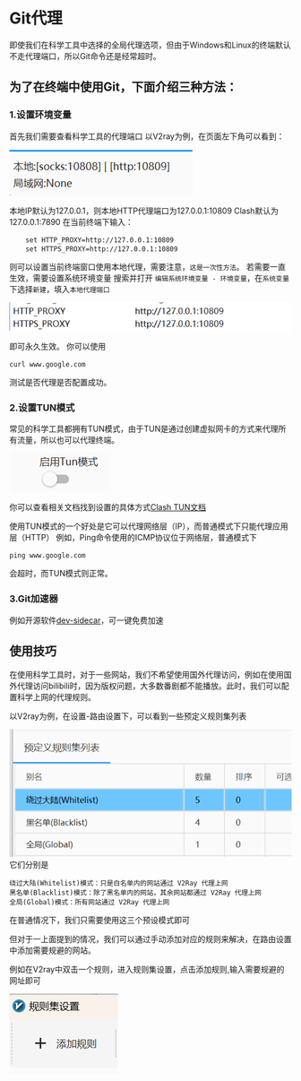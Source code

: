 # Git代理
即使我们在科学工具中选择的全局代理选项，但由于Windows和Linux的终端默认不走代理端口，所以Git命令还是经常超时。
## 为了在终端中使用Git，下面介绍三种方法：
### 1.设置环境变量

首先我们需要查看科学工具的代理端口
以V2ray为例，在页面左下角可以看到：

![代理端口](pictures/%E7%AB%AF%E5%8F%A3.png)

本地IP默认为127.0.0.1，则本地HTTP代理端口为127.0.0.1:10809
Clash默认为127.0.0.1:7890
在当前终端下输入：

```shell
	set HTTP_PROXY=http://127.0.0.1:10809
    set HTTPS_PROXY=http://127.0.0.1:10809
```

则可以设置当前终端窗口使用本地代理，需要注意，`这是一次性方法`。
若需要一直生效，需要设置系统环境变量
搜索并打开 `编辑系统环境变量 - 环境变量`，在`系统变量`下选择`新建`，填入`本地代理端口`

![环境变量](pictures/%E7%8E%AF%E5%A2%83%E5%8F%98%E9%87%8F%E8%AE%BE%E7%BD%AE.png)

即可永久生效。
你可以使用

```shell
curl www.google.com
```

测试是否代理是否配置成功。

### 2.设置TUN模式

常见的科学工具都拥有TUN模式，由于TUN是通过创建虚拟网卡的方式来代理所有流量，所以也可以代理终端。

![TUN模式](pictures/TUN.png)

你可以查看相关文档找到设置的具体方式[Clash TUN文档](https://docs.gtk.pw/contents/tun.html#windows "TUN 模式 | Clash for Windows 代理工具使用说明")

使用TUN模式的一个好处是它可以代理网络层（IP），而普通模式下只能代理应用层（HTTP）
例如，Ping命令使用的ICMP协议位于网络层，普通模式下 
```shell
ping www.google.com
``` 
会超时，而TUN模式则正常。

### 3.Git加速器

例如开源软件[dev-sidecar](https://github.com/docmirror/dev-sidecar  
"dev-sidecar")，可一键免费加速

## 使用技巧
在使用科学工具时，对于一些网站，我们不希望使用国外代理访问，例如在使用国外代理访问bilibili时，因为版权问题，大多数番剧都不能播放。此时，我们可以配置科学上网的代理规则。

以V2ray为例，在设置-路由设置下，可以看到一些预定义规则集列表

![预定义规则集](pictures/%E9%A2%84%E5%AE%9A%E4%B9%89%E8%A7%84%E5%88%99.png)
它们分别是

    绕过大陆(Whitelist)模式：只是白名单内的网站通过 V2Ray 代理上网
    黑名单(Blacklist)模式：除了黑名单内的网站，其余网站都通过 V2Ray 代理上网
    全局(Global)模式：所有网站通过 V2Ray 代理上网

在普通情况下，我们只需要使用这三个预设模式即可

但对于一上面提到的情况，我们可以通过手动添加对应的规则来解决，在路由设置中添加需要规避的网站。

例如在V2ray中双击一个规则，进入规则集设置，点击添加规则,输入需要规避的网址即可

![规则集](pictures/%E8%A7%84%E5%88%99%E9%9B%86%E8%AE%BE%E7%BD%AE.png)

